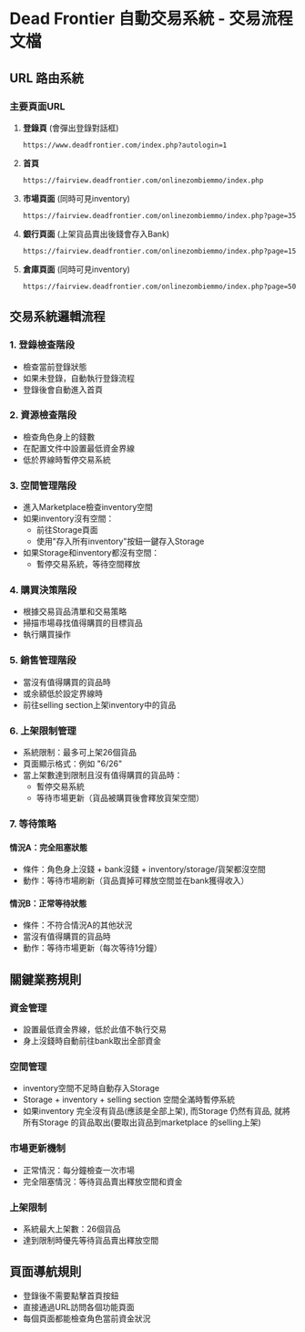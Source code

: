 # Dead Frontier 自動交易系統 - 交易流程文檔

## URL 路由系統

### 主要頁面URL
1. **登錄頁** (會彈出登錄對話框)
   ```
   https://www.deadfrontier.com/index.php?autologin=1
   ```

2. **首頁**
   ```
   https://fairview.deadfrontier.com/onlinezombiemmo/index.php
   ```

3. **市場頁面** (同時可見inventory)
   ```
   https://fairview.deadfrontier.com/onlinezombiemmo/index.php?page=35
   ```

4. **銀行頁面** (上架貨品賣出後錢會存入Bank)
   ```
   https://fairview.deadfrontier.com/onlinezombiemmo/index.php?page=15
   ```

5. **倉庫頁面** (同時可見inventory)
   ```
   https://fairview.deadfrontier.com/onlinezombiemmo/index.php?page=50
   ```

## 交易系統邏輯流程

### 1. 登錄檢查階段
- 檢查當前登錄狀態
- 如果未登錄，自動執行登錄流程
- 登錄後會自動進入首頁

### 2. 資源檢查階段
- 檢查角色身上的錢數
- 在配置文件中設置最低資金界線
- 低於界線時暫停交易系統

### 3. 空間管理階段
- 進入Marketplace檢查inventory空間
- 如果inventory沒有空間：
  - 前往Storage頁面
  - 使用"存入所有inventory"按鈕一鍵存入Storage
- 如果Storage和inventory都沒有空間：
  - 暫停交易系統，等待空間釋放

### 4. 購買決策階段
- 根據交易貨品清單和交易策略
- 掃描市場尋找值得購買的目標貨品
- 執行購買操作

### 5. 銷售管理階段
- 當沒有值得購買的貨品時
- 或余額低於設定界線時
- 前往selling section上架inventory中的貨品

### 6. 上架限制管理
- 系統限制：最多可上架26個貨品
- 頁面顯示格式：例如 "6/26"
- 當上架數達到限制且沒有值得購買的貨品時：
  - 暫停交易系統
  - 等待市場更新（貨品被購買後會釋放貨架空間）

### 7. 等待策略
#### 情況A：完全阻塞狀態
- 條件：角色身上沒錢 + bank沒錢 + inventory/storage/貨架都沒空間
- 動作：等待市場刷新（貨品賣掉可釋放空間並在bank獲得收入）

#### 情況B：正常等待狀態
- 條件：不符合情況A的其他狀況
- 當沒有值得購買的貨品時
- 動作：等待市場更新（每次等待1分鐘）

## 關鍵業務規則

### 資金管理
- 設置最低資金界線，低於此值不執行交易
- 身上沒錢時自動前往bank取出全部資金

### 空間管理
- inventory空間不足時自動存入Storage
- Storage + inventory + selling section 空間全滿時暫停系統
- 如果inventory 完全沒有貨品(應該是全部上架), 而Storage 仍然有貨品, 就將所有Storage 的貨品取出(要取出貨品到marketplace 的selling上架)

### 市場更新機制
- 正常情況：每分鐘檢查一次市場
- 完全阻塞情況：等待貨品賣出釋放空間和資金

### 上架限制
- 系統最大上架數：26個貨品
- 達到限制時優先等待貨品賣出釋放空間

## 頁面導航規則
- 登錄後不需要點擊首頁按鈕
- 直接通過URL訪問各個功能頁面
- 每個頁面都能檢查角色當前資金狀況 